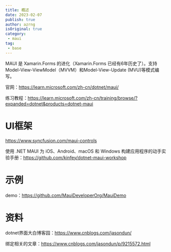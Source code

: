 ```yaml
---
title: 概述
date: 2023-02-07
publish: true
author: azrng
isOriginal: true
category:
 - maui
tag:
 - base
---
```


MAUI 是 Xamarin.Forms 的进化（Xamarin.Forms 已经有6年历史了）。支持Model-View-ViewModel（MVVM）和Model-View-Update (MVU)等模式编写。

官网：https://learn.microsoft.com/zh-cn/dotnet/maui/

练习教程：https://learn.microsoft.com/zh-cn/training/browse/?expanded=dotnet&products=dotnet-maui

# UI框架

https://www.syncfusion.com/maui-controls

使用 .NET MAUI 为 iOS、Android、macOS 和 Windows 构建应用程序的动手实验手册：https://github.com/kinfey/dotnet-maui-workshop

# 示例

demo：https://github.com/MauiDeveloperOrg/MauiDemo

# 资料

dotnet界面大白博客园：https://www.cnblogs.com/jasondun/

绑定相关的文章：https://www.cnblogs.com/jasondun/p/9215572.html